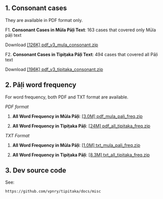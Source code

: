 ## 1. Consonant cases

They are available in PDF format only.

F1. **Consonant Cases in Mūla Pāḷi Text**: 163 cases that covered only Mūla pāḷi text

Download [[126K] pdf_v3_mula_consonant.zip](https://vpnry.github.io/tipitaka/misc/pdf_v3_mula_consonant.zip)

F2. **Consonant Cases in Tipiṭaka Pāḷi Text**: 494 cases that covered all Pāḷi text

Download [[196K] pdf_v3_tipitaka_consonant.zip](https://vpnry.github.io/tipitaka/misc/pdf_v3_tipitaka_consonant.zip)


## 2. Pāḷi word frequency

For word frequency, both PDF and TXT format are available.

_PDF format_

1. **All Word Frequency in Mūla Pāḷi**: [[3.0M] pdf_mula_pali_freq.zip](https://vpnry.github.io/tipitaka/misc/pdf_mula_pali_freq.zip)


2. **All Word Frequency in Tipiṭaka Pāḷi**: [[24M] pdf_all_tipitaka_freq.zip](https://vpnry.github.io/tipitaka/misc/pdf_all_tipitaka_freq.zip)


_TXT Format_

1. **All Word Frequency in Mūla Pāḷi**: [[1.0M] txt_mula_pali_freq.zip](https://vpnry.github.io/tipitaka/misc/txt_mula_pali_freq.zip)

2. **All Word Frequency in Tipiṭaka Pāḷi**: [[8.3M] txt_all_tipitaka_freq.zip](https://vpnry.github.io/tipitaka/misc/txt_all_tipitaka_freq.zip)


## 3. Dev source code

See:

```
https://github.com/vpnry/tipitaka/docs/misc
```

